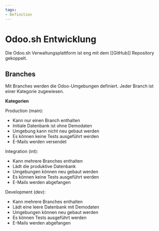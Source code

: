 ```yaml
---
tags:
- Definition
---
```

# Odoo.sh Entwicklung

Die Odoo.sh Verwaltungsplattform ist eng mit dem [[GitHub]] Repository gekoppelt.

## Branches

Mit Branches werden die Odoo-Umgebungen definiert. Jeder Branch ist einer Kategorie zugewiesen.

**Kategorien**

Production (main):
* Kann nur einen Branch enthalten
* Initiale Datenbank ist ohne Demodaten
* Umgebung kann nicht neu gebaut werden
* Es können keine Tests ausgeführt werden
* E-Mails werden versendet

Integration (int):
* Kann mehrere Branches enthalten
* Lädt die produktive Datenbank
* Umgebungen können neu gebaut werden
* Es können keine Tests ausgeführt werden
* E-Mails werden abgefangen

Development (dev):
* Kann mehrere Branches enthalten
* Lädt eine leere Datenbank mit Demodaten
* Umgebungen können neu gebaut werden
* Es können Tests ausgeführt werden
* E-Mails werden abgefangen